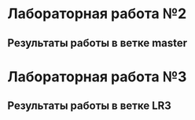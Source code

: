 # Лабораторная работа №2
## Результаты работы в ветке master
# Лабораторная работа №3
## Результаты работы в ветке LR3


